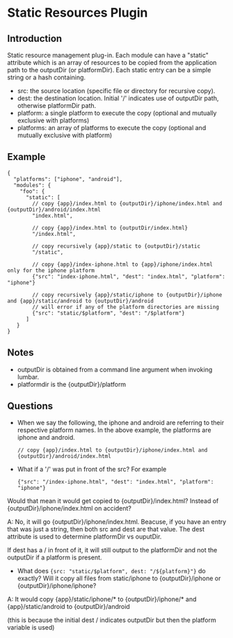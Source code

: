 # Static Resources Plugin #

## Introduction ##

Static resource management plug-in. Each module can have a "static" attribute which is an array of resources to be copied from the application path to the outputDir (or platformDir). Each static entry can be a simple string or a hash containing.

* src: the source location (specific file or directory for recursive copy).
* dest: the destination location. Initial '/' indicates use of outputDir path, otherwise platformDir path.
* platform: a single platform to execute the copy (optional and mutually exclusive with platforms)
* platforms: an array of platforms to execute the copy (optional and mutually exclusive with platform)


## Example ##

    {
      "platforms": ["iphone", "android"],
      "modules": {
        "foo": {
          "static": [
            // copy {app}/index.html to {outputDir}/iphone/index.html and {outputDir}/android/index.html
            "index.html",

            // copy {app}/index.html to {outputDir/index.html}
            "/index.html",

            // copy recursively {app}/static to {outputDir}/static
            "/static",

            // copy {app}/index-iphone.html to {app}/iphone/index.html only for the iphone platform
            {"src": "index-iphone.html", "dest": "index.html", "platform": "iphone"}

            // copy recursively {app}/static/iphone to {outputDir}/iphone and {app}/static/android to {outputDir}/android
            // will error if any of the platform directories are missing
            {"src": "static/$platform", "dest": "/$platform"}
          ]
       }
    }

## Notes ##

* outputDir is obtained from a command line argument when invoking lumbar.
* platformdir is the {outputDir}/platform

## Questions ##

* When we say the following, the iphone and android are referring to their respective platform names. In the above example, the platforms are iphone and android.

  <pre><code class="javascript">// copy {app}/index.html to {outputDir}/iphone/index.html and {outputDir}/android/index.html</code></pre>

* What if a '/' was put in front of the src? For example

  <pre><code class="javascript">{"src": "/index-iphone.html", "dest": "index.html", "platform": "iphone"}</code></pre>

Would that mean it would get copied to {outputDir}/index.html? Instead of {outputDir}/iphone/index.html on accident?

A: No, it will go {outputDir}/iphone/index.html. Beacuse, if you have an entry that was just a string, then both src and dest are that value. The dest attribute is used to determine platformDir vs ouputDir.

If dest has a / in front of it, it will still output to the platformDir and not the outputDir if a platform is present.

* What does `{src: "static/$platform", dest: "/${platform}"}` do exactly? Will it copy all files from static/iphone to {outputDir}/iphone or {outputDir}/iphone/iphone?

A: It would copy {app}/static/iphone/* to {outputDir}/iphone/* and {app}/static/android to {outputDir}/android

(this is because the initial dest / indicates outputDir but then the platform variable is used)
